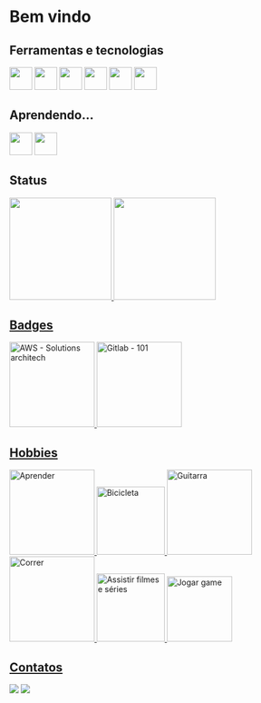 <h1>Bem vindo</h1>

<h2>Ferramentas e tecnologias</h2>
<div>
  <img src="https://cdn.jsdelivr.net/gh/devicons/devicon/icons/java/java-original-wordmark.svg" width="40" height="40" />
  <img src="https://cdn.jsdelivr.net/gh/devicons/devicon/icons/angularjs/angularjs-original.svg" width="40" height="40" />
  <img src="https://cdn.jsdelivr.net/gh/devicons/devicon/icons/rails/rails-original-wordmark.svg" width="40" height="40" />
  <img src="https://cdn.jsdelivr.net/gh/devicons/devicon/icons/php/php-original.svg" width="40" height="40" />
  <img src="https://cdn.jsdelivr.net/gh/devicons/devicon/icons/amazonwebservices/amazonwebservices-original.svg" width="40" height="40" />
  <img src="https://cdn.jsdelivr.net/gh/devicons/devicon/icons/linux/linux-original.svg" width="40" height="40" />
</div>  

<h2>Aprendendo...</h2>
<div>
  <img src="https://cdn.jsdelivr.net/gh/devicons/devicon/icons/flutter/flutter-original.svg" width="40" height="40" />
  <img src="https://cdn.jsdelivr.net/gh/devicons/devicon/icons/python/python-original.svg" width="40" height="40" />
</div>

<h2>Status</h2>
<div>
<a href="https://github.com/tiagoiwamoto">
<img height="180em" src="https://github-readme-stats.vercel.app/api/top-langs/?username=tiagoiwamoto&layout=compact&langs_count=7&theme=dracula"/>
<img height="180em" src="https://github-readme-stats.vercel.app/api?username=tiagoiwamoto&show_icons=true&theme=dracula&include_all_commits=true&count_private=true"/>
</div>  

<h2>Badges</h2>
<img src="https://images.credly.com/size/340x340/images/0e284c3f-5164-4b21-8660-0d84737941bc/image.png" title="AWS - Solutions architech" width="150" />
<img src="https://d2rk2h66n2yut0.cloudfront.net/card_badges/images/000/001/245/large/open-uri20210111-24-19c6ch5?1610364007" title="Gitlab - 101" width="150" />


<h2>Hobbies</h2>  
<img src="https://i.pinimg.com/originals/e8/72/c2/e872c230a23c8279010ce97d52046e5f.gif" title="Aprender" width="150" />
<img src="https://mir-s3-cdn-cf.behance.net/project_modules/max_1200/039c0c38800413.576fe7e89ee09.gif" title="Bicicleta" width="120" />  
<img src="https://bestanimations.com/media/electric/1937621966guitar-electric-animated-gif-6.gif" title="Guitarra" width="150" />   
<img src="https://i.pinimg.com/originals/1e/66/51/1e665170f40a6fdb991471350b361c82.gif" title="Correr" width="150" />  
<img src="https://i.pinimg.com/originals/5d/0b/2a/5d0b2ad51a3b8cb1cbb7e6b093531584.gif" title="Assistir filmes e séries" width="120" />
<img src="https://c.tenor.com/NCdI2fOl-tQAAAAM/bart-simpson-video-games.gif" title="Jogar game" width="115" />

<h2>Contatos</h2>
<div>
<a href="https://www.youtube.com/channel/UCqsaDF4iP06L8aKVnPt_wNw" target="_blank"><img src="https://img.shields.io/badge/YouTube-FF0000?style=for-the-badge&logo=youtube&logoColor=white"></a>
<a href="https://www.linkedin.com/in/tiago-iwamoto/" target="_blank"><img src="https://img.shields.io/badge/-LinkedIn-%230077B5?style=for-the-badge&logo=linkedin&logoColor=white" ></a>   
</div>
